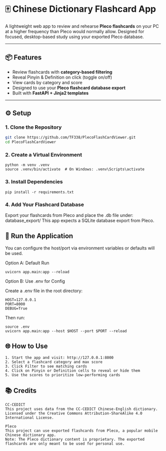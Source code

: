# 🀄 Chinese Dictionary Flashcard App

A lightweight web app to review and rehearse **Pleco flashcards** on your PC at a higher frequency than Pleco would normally allow. Designed for focused, desktop-based study using your exported Pleco database.

---

## 📦 Features

- Review flashcards with **category-based filtering**
- Reveal Pinyin & Definition on click (toggle on/off)
- View cards by category and score
- Designed to use your **Pleco flashcard database export**
- Built with **FastAPI + Jinja2 templates**

---

## ⚙️ Setup

### 1. Clone the Repository

```bash
git clone https://github.com/TF338/PlecoFlashCardViewer.git
cd PlecoFlashCardViewer
```

### 2. Create a Virtual Environment
```
python -m venv .venv
source .venv/bin/activate  # On Windows: .venv\Scripts\activate
```

### 3. Install Dependencies
```
pip install -r requirements.txt
```

### 4. Add Your Flashcard Database

Export your flashcards from Pleco and place the .db file under: database_export/
This app expects a SQLite database export from Pleco.

## 🚀 Run the Application
You can configure the host/port via environment variables or defaults will be used.

Option A: Default Run
```
uvicorn app.main:app --reload
````

Option B: Use .env for Config

Create a .env file in the root directory:
```
HOST=127.0.0.1
PORT=8000
DEBUG=True
```

Then run:
```
source .env
uvicorn app.main:app --host $HOST --port $PORT --reload
```

## 🌐 How to Use

	1. Start the app and visit: http://127.0.0.1:8000
	2. Select a flashcard category and max score
	3. Click Filter to see matching cards
	4. Click on Pinyin or Definition cells to reveal or hide them
	5. Use the scores to prioritize low-performing cards
	
	
## 📚 Credits

    CC-CEDICT
    This project uses data from the CC-CEDICT Chinese-English dictionary.
    Licensed under the Creative Commons Attribution-ShareAlike 4.0 International License.

    Pleco
    This project can use exported flashcards from Pleco, a popular mobile Chinese dictionary app.
    Note: The Pleco dictionary content is proprietary. The exported flashcards are only meant to be used for personal use.